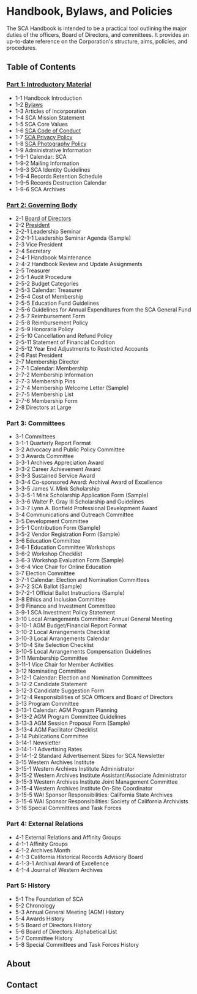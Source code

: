 # Handbook, Bylaws, and Policies

The SCA Handbook is intended to be a practical tool outlining the major duties of the officers, Board of Directors, and committees. It provides an up-to-date reference on the Corporation's structure, aims, policies, and procedures.

## Table of Contents

### [Part 1: Introductory Material](/01_introductory_material/01_introductory_material.html)
- 1-1     Handbook Introduction
- 1-2     [Bylaws](/01_introductory_material/01_introductory_material.html#1-2-bylaws)
- 1-3     Articles of Incorporation
- 1-4     SCA Mission Statement
- 1-5     SCA Core Values
- 1-6     [SCA Code of Conduct](/01_introductory_material/01_introductory_material.html#1-6-sca-code-of-conduct)
- 1-7     [SCA Privacy Policy](/01_introductory_material/01_introductory_material.html#1-7-sca-privacy-policy)
- 1-8     [SCA Photography Policy](/01_introductory_material/01_introductory_material.html#1-8-sca-photography-policy)
- 1-9    Administrative Information
- 1-9-1     Calendar: SCA
- 1-9-2     Mailing Information
- 1-9-3     SCA Identity Guidelines
- 1-9-4     Records Retention Schedule
- 1-9-5     Records Destruction Calendar
- 1-9-6     SCA Archives

### [Part 2: Governing Body ]()
- 2-1     [Board of Directors](https://christinklez.github.io/sca-handbook/02_governing_body/02-01_board_of_directors.html)
- 2-2     [President](https://christinklez.github.io/sca-handbook/02_governing_body/02-02_president.html)
- 2-2-1     Leadership Seminar
- 2-2-1-1     Leadership Seminar Agenda (Sample)
- 2-3     Vice President
- 2-4     Secretary
- 2-4-1     Handbook Maintenance
- 2-4-2     Handbook Review and Update Assignments
- 2-5     Treasurer
- 2-5-1     Audit Procedure
- 2-5-2     Budget Categories
- 2-5-3     Calendar: Treasurer
- 2-5-4     Cost of Membership
- 2-5-5     Education Fund  Guidelines
- 2-5-6     Guidelines for Annual Expenditures from the SCA General Fund
- 2-5-7     Reimbursement Form
- 2-5-8     Reimbursement Policy
- 2-5-9     Honoraria Policy
- 2-5-10   Cancellation and Refund Policy
- 2-5-11   Statement of Financial Condition
- 2-5-12   Year End Adjustments to Restricted Accounts
- 2-6     Past President
- 2-7     Membership Director
- 2-7-1     Calendar: Membership
- 2-7-2     Membership Information
- 2-7-3     Membership Pins
- 2-7-4     Membership Welcome Letter (Sample)
- 2-7-5     Membership List
- 2-7-6     Membership Form
- 2-8     Directors at Large

### Part 3:  Committees
- 3-1     Committees
- 3-1-1     Quarterly Report Format
- 3-2     Advocacy and Public Policy Committee
- 3-3     Awards Committee
- 3-3-1     Archives Appreciation Award
- 3-3-2     Career Achievement Award
- 3-3-3     Sustained Service Award
- 3-3-4     Co-sponsored Award:  Archival Award of Excellence
- 3-3-5     James V. Mink Scholarship
- 3-3-5-1     Mink Scholarship Application Form (Sample)
- 3-3-6     Walter P. Gray III Scholarship and Guidelines
- 3-3-7     Lynn A. Bonfield Professional Development Award
- 3-4     Communications and Outreach Committee
- 3-5     Development Committee
- 3-5-1     Contribution Form (Sample)
- 3-5-2     Vendor Registration Form (Sample)
- 3-6     Education Committee
- 3-6-1     Education Committee Workshops
- 3-6-2     Workshop Checklist
- 3-6-3     Workshop Evaluation Form (Sample)
- 3-6-4     Vice Chair for Online Education
- 3-7     Election Committee
- 3-7-1     Calendar: Election and Nomination Committees
- 3-7-2     SCA Ballot (Sample)
- 3-7-2-1     Official Ballot Instructions (Sample)
- 3-8     Ethics and Inclusion Committee
- 3-9     Finance and Investment Committee
- 3-9-1     SCA Investment Policy Statement
- 3-10   Local Arrangements Committee: Annual General Meeting
- 3-10-1   AGM Budget/Financial Report Format
- 3-10-2   Local Arrangements Checklist
- 3-10-3   Local Arrangements Calendar
- 3-10-4   Site Selection Checklist
- 3-10-5   Local Arrangements Compensation Guidelines
- 3-11   Membership Committee
- 3-11-1   Vice Chair for Member Activities
- 3-12   Nominating Committee
- 3-12-1   Calendar: Election and Nomination Committees
- 3-12-2   Candidate Statement
- 3-12-3   Candidate Suggestion Form
- 3-12-4   Responsibilities of SCA Officers and Board of Directors
- 3-13   Program Committee
- 3-13-1   Calendar: AGM Program Planning
- 3-13-2   AGM Program Committee Guidelines
- 3-13-3   AGM Session Proposal Form (Sample)
- 3-13-4   AGM Facilitator Checklist
- 3-14   Publications Committee
- 3-14-1   Newsletter
- 3-14-1-1   Advertising Rates
- 3-14-1-2   Standard Advertisement Sizes for SCA Newsletter
- 3-15   Western Archives Institute
- 3-15-1   Western Archives Institute Administrator
- 3-15-2   Western Archives Institute Assistant/Associate Administrator
- 3-15-3   Western Archives Institute Joint Management Committee
- 3-15-4   Western Archives Institute On-Site Coordinator
- 3-15-5   WAI Sponsor Responsibilities: California State Archives
- 3-15-6   WAI Sponsor Responsibilities: Society of California Archivists
- 3-16   Special Committees and Task Forces

### Part 4:  External Relations 
- 4-1     External Relations and Affinity Groups
- 4-1-1     Affinity Groups
- 4-1-2     Archives Month
- 4-1-3     California Historical Records Advisory Board
- 4-1-3-1     Archival Award of Excellence
- 4-1-4     Journal of Western Archives

### Part 5:  History 
- 5-1     The Foundation of SCA
- 5-2     Chronology
- 5-3     Annual General Meeting (AGM) History
- 5-4     Awards History
- 5-5     Board of Directors History
- 5-6     Board of Directors: Alphabetical List
- 5-7     Committee History
- 5-8     Special Committees and Task Forces History 

## About

## Contact
